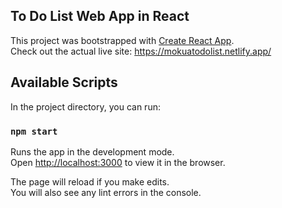 ## To Do List Web App in React

This project was bootstrapped with [Create React App](https://github.com/facebook/create-react-app).\
Check out the actual live site: https://mokuatodolist.netlify.app/

## Available Scripts

In the project directory, you can run:

### `npm start`

Runs the app in the development mode.\
Open [http://localhost:3000](http://localhost:3000) to view it in the browser.

The page will reload if you make edits.\
You will also see any lint errors in the console.
